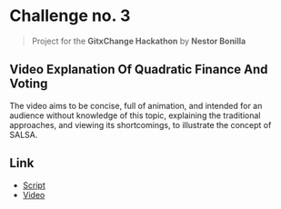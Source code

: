 # Challenge no. 3
> Project for the **GitxChange Hackathon**
> by **Nestor Bonilla**

## Video Explanation Of Quadratic Finance And Voting

The video aims to be concise, full of animation, and intended for an audience without knowledge of this topic, explaining the traditional approaches, and viewing its shortcomings, to illustrate the concept of SALSA.

## Link
* [Script](https://docs.google.com/document/d/1BUfMRpEwTmoN6nRW8NxOwIEkPV27HxoTlXYSBxHeK7Q/edit?usp=sharing)
* [Video]()